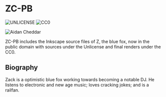 # ZC-PB
![UNLICENSE](https://cdn.rawgit.com/tomascw/tms-licenses/master/license-UNLICENSE-lightgrey.svg) ![CC0](https://cdn.rawgit.com/tomascw/tms-licenses/master/license-CC0-lightgrey.svg)

![Aidan Cheddar](https://cdn.rawgit.com/tomascw/zc-pb/master/z-portait.svg)

ZC-PB includes the Inkscape source files of Z, the blue fox, now in the public domain with sources under the Unlicense and final renders under the CC0.

## Biography

Zack is a optimistic blue fox working towards becoming a notable DJ. He listens to electronic and new age music; loves cracking jokes; and is a railfan.
